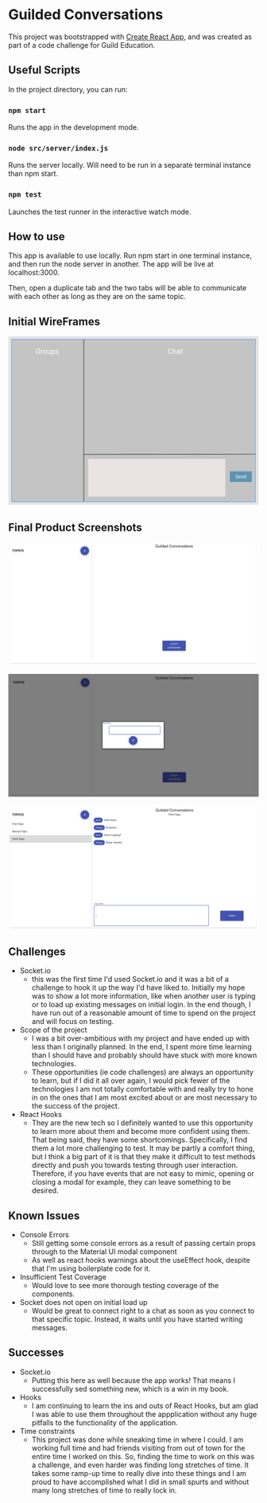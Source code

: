 # Guilded Conversations

This project was bootstrapped with [Create React App](https://github.com/facebook/create-react-app), and was created as part of a code challenge for Guild Education.

## Useful Scripts

In the project directory, you can run:

### `npm start`

Runs the app in the development mode.<br>

### `node src/server/index.js`

Runs the server locally. Will need to be run in a separate terminal instance than npm start.

### `npm test`

Launches the test runner in the interactive watch mode.<br>

## How to use

This app is available to use locally. Run npm start in one terminal instance, and then run the node server in another. The app will be live at localhost:3000.

Then, open a duplicate tab and the two tabs will be able to communicate with each other as long as they are on the same topic.

## Initial WireFrames

![Wireframe](wireframes.png)

## Final Product Screenshots

![Initial page](initial_page.png)

![Add Topic Modal](add_topic.png)

![Chat View](chats.png)

## Challenges

* Socket.io
  * this was the first time I'd used Socket.io and it was a bit of a challenge to hook it up the way I'd have liked to. Initially my hope was to show a lot more information, like when another user is typing or to load up existing messages on initial login. In the end though, I have run out of a reasonable amount of time to spend on the project and will focus on testing.
* Scope of the project
  * I was a bit over-ambitious with my project and have ended up with less than I originally planned. In the end, I spent more time learning than I should have and probably should have stuck with more known technologies.
  * These opportunities (ie code challenges) are always an opportunity to learn, but if I did it all over again, I would pick fewer of the technologies I am not totally comfortable with and really try to hone in on the ones that I am most excited about or are most necessary to the success of the project.
* React Hooks
  * They are the new tech so I definitely wanted to use this opportunity to learn more about them and become more confident using them. That being said, they have some shortcomings. Specifically, I find them a lot more challenging to test. It may be partly a comfort thing, but I think a big part of it is that they make it difficult to test methods directly and push you towards testing through user interaction. Therefore, if you have events that are not easy  to mimic, opening or closing a modal for example, they can leave something to be desired.

## Known Issues

* Console Errors
  * Still getting some console errors as a result of passing certain props through to the Material UI modal component
  * As well as react hooks warnings about the useEffect hook, despite that I'm using boilerplate code for it.
* Insufficient Test Coverage
  * Would love to see more thorough testing coverage of the components.
* Socket does not open on initial load up
  * Would be great to connect right to a chat as soon as you connect to that specific topic. Instead, it waits until you have started writing messages.

## Successes

* Socket.io
  * Putting this here as well because the app works! That means I successfully sed something new, which is a win in my book.
* Hooks
  * I am continuing to learn the ins and outs of React Hooks, but am glad I was able to use them throughout the appplication without any huge pitfalls to the functionality of  the application.
* Time constraints
  * This project was done while sneaking time in where I could. I am working full time and had friends visiting from out of town for the entire time I worked on this. So, finding the time to work on this was a challenge, and even harder was finding long stretches of time. It takes some ramp-up time to really dive into these things and I am proud to have accomplished what I did in small spurts and without many long stretches of time to really lock in.


